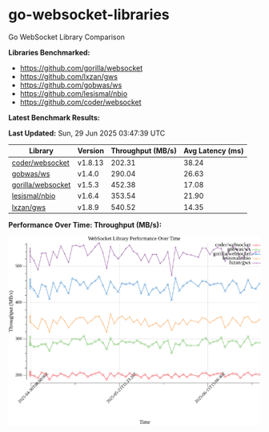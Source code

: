 # go-websocket-libraries

Go WebSocket Library Comparison

**Libraries Benchmarked:**

- https://github.com/gorilla/websocket
- https://github.com/lxzan/gws
- https://github.com/gobwas/ws
- https://github.com/lesismal/nbio
- https://github.com/coder/websocket

**Latest Benchmark Results:**

<!-- BENCHMARK_TABLE_START -->
**Last Updated:** Sun, 29 Jun 2025 03:47:39 UTC

| Library                                         | Version         | Throughput (MB/s) | Avg Latency (ms) |
| ----------------------------------------------- | --------------- | ----------------- | ---------------- |
| [coder/websocket](https://github.com/coder/websocket) | v1.8.13 | 202.31 | 38.24 |
| [gobwas/ws](https://github.com/gobwas/ws) | v1.4.0 | 290.04 | 26.63 |
| [gorilla/websocket](https://github.com/gorilla/websocket) | v1.5.3 | 452.38 | 17.08 |
| [lesismal/nbio](https://github.com/lesismal/nbio) | v1.6.4 | 353.54 | 21.90 |
| [lxzan/gws](https://github.com/lxzan/gws) | v1.8.9 | 540.52 | 14.35 |
<!-- BENCHMARK_TABLE_END -->

**Performance Over Time: Throughput (MB/s):**

![Benchmark Performance Graph](benchmark_performance.png)